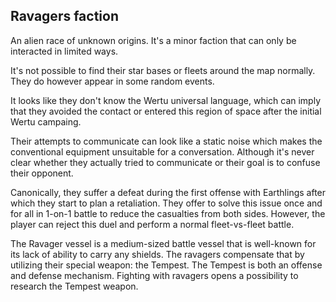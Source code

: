## Ravagers faction

An alien race of unknown origins. It's a minor faction that can
only be interacted in limited ways.

It's not possible to find their star bases or fleets around the map normally.
They do however appear in some random events.

It looks like they don't know the Wertu universal language, which can
imply that they avoided the contact or entered this region of space after
the initial Wertu campaing.

Their attempts to communicate can look like a static noise which
makes the conventional equipment unsuitable for a conversation.
Although it's never clear whether they actually tried to communicate
or their goal is to confuse their opponent.

Canonically, they suffer a defeat during the first offense
with Earthlings after which they start to plan a retaliation.
They offer to solve this issue once and for all in 1-on-1 battle
to reduce the casualties from both sides. However, the player can
reject this duel and perform a normal fleet-vs-fleet battle.

The Ravager vessel is a medium-sized battle vessel that is well-known
for its lack of ability to carry any shields. The ravagers compensate that
by utilizing their special weapon: the Tempest. The Tempest is both
an offense and defense mechanism. Fighting with ravagers opens a
possibility to research the Tempest weapon.
